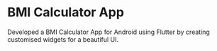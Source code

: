 # BMI Calculator App

Developed a BMI Calculator App for Android using Flutter by creating customised widgets for a beautiful UI.

